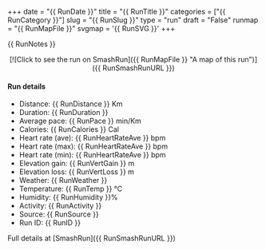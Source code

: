 +++
date = "{{ RunDate }}"
title = "{{ RunTitle }}"
categories = ["{{ RunCategory }}"]
slug = "{{ RunSlug }}"
type = "run"
draft = "False"
runmap = "{{ RunMapFile }}"
svgmap = '{{ RunSVG }}'
+++

{{ RunNotes }}

<!--more-->

<center>
[![Click to see the run on SmashRun]({{ RunMapFile }} "A map of this run")]({{ RunSmashRunURL }})
</center>

#### Run details

* Distance: {{ RunDistance }} Km
* Duration: {{ RunDuration }}
* Average pace: {{ RunPace }} min/Km
* Calories: {{ RunCalories }} Cal
* Heart rate (ave): {{ RunHeartRateAve }} bpm
* Heart rate (max): {{ RunHeartRateAve }} bpm
* Heart rate (min): {{ RunHeartRateAve }} bpm
* Elevation gain: {{ RunVertGain }} m
* Elevation loss: {{ RunVertLoss }} m
* Weather: {{ RunWeather }}
* Temperature: {{ RunTemp }} &deg;C
* Humidity: {{ RunHumidity }}%
* Activity: {{ RunActivity }}
* Source: {{ RunSource }}
* Run ID: {{ RunID }}

Full details at [SmashRun]({{ RunSmashRunURL }})

